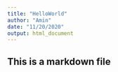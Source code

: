 ```yaml
---
title: "HelloWorld"
author: "Amin"
date: "11/20/2020"
output: html_document
---
```

## This is a markdown file
